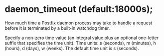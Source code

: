 # daemon_timeout (default:18000s); 

 How much time a Postfix daemon process may take to handle a
request before it is terminated by a built-in watchdog timer.  

 Specify a non-zero time value (an integral value plus an optional
one-letter suffix that specifies the time unit).  Time units: s
(seconds), m (minutes), h (hours), d (days), w (weeks).
The default time unit is s (seconds).  


